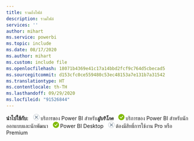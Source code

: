 ```yaml
---
title: รวมถึงไฟล์
description: รวมไฟล์
services: ''
author: mihart
ms.service: powerbi
ms.topic: include
ms.date: 08/17/2020
ms.author: mihart
ms.custom: include file
ms.openlocfilehash: 18071b4369e41c17a14bbd2fcf9c764d5cbecad5
ms.sourcegitcommit: d153cfc0ce559480c53ec48153a7e131b7a31542
ms.translationtype: HT
ms.contentlocale: th-TH
ms.lasthandoff: 09/29/2020
ms.locfileid: "91526844"
---
```

<Token>**นำไปใช้กับ:** ![ไม่สามารถนำไปใช้กับ](media/no.png)บริการของ Power BI สำหรับ***ผู้บริโภค*** ![นำไปใช้กับ](media/yes.png)บริการของ Power BI สำหรับนักออกแบบและนักพัฒนา ![นำไปใช้กับ](media/yes.png)Power BI Desktop ![ไม่สามารถนำไปใช้กับ](media/no.png)ต้องมีสิทธิ์การใช้งาน Pro หรือ Premium </Token>